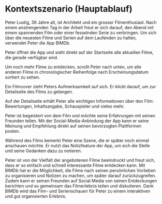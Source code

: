 # Kontextszenario (Hauptablauf)

Peter Lustig, 39 Jahre alt, ist Architekt und ein grosser Filmenthusiast. Nach einem anstrengenden Tag in der Arbeit freut er sich darauf, den Abend mit einem spannenden Film oder einer fesselnden Serie zu verbringen. Um sich über die neuesten Filme und Serien auf dem Laufenden zu halten, verwendet Peter die App BIMDb.

Peter öffnet die App und sieht direkt auf der Startseite alle aktuellen Filme, die gerade verfügbar sind.

Um noch mehr Filme zu entdecken, scrollt Peter nach unten, um alle anderen Filme in chronologischer Reihenfolge nach Erscheinungsdatum sortiert zu sehen.

Ein Filmcover zieht Peters Aufmerksamkeit auf sich. Er klickt darauf, um zur Detailseite des Films zu gelangen.

Auf der Detailseite erhält Peter alle wichtigen Informationen über den Film: Bewertungen, Inhaltsangabe, Schauspieler und vieles mehr.

Peter ist begeistert von dem Film und möchte seine Erfahrungen mit seinen Freunden teilen. Mit der Social-Media-Anbindung der App kann er seine Meinung und Empfehlung direkt auf seinen bevorzugten Plattformen posten.

Während des Films bemerkt Peter eine Szene, die er später noch einmal anschauen möchte. Er nutzt das Notizfeature der App, um sich die Stelle und seine Gedanken dazu zu notieren.

Peter ist von der Vielfalt der angebotenen Filme beeindruckt und freut sich, dass er so einfach und schnell interessante Filme entdecken kann. Mit BIMDb hat er die Möglichkeit, die Filme nach seinen persönlichen Vorlieben zu organisieren und Notizen zu machen, um später darauf zurückzugreifen. Zudem kann er seinen Freunden auf Social Media von seinen Entdeckungen berichten und so gemeinsam das Filmerlebnis teilen und diskutieren. Dank BIMDb wird das Film- und Serienschauen für Peter zu einem interaktiven und gut organisierten Erlebnis.

